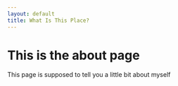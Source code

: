 ```yaml
---
layout: default
title: What Is This Place?
---
```

# This is the about page

This page is supposed to tell you a little bit about myself
